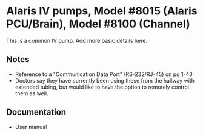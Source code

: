 # Alaris IV pumps, Model #8015 (Alaris PCU/Brain), Model #8100 (Channel)
This is a common IV pump. Add more basic details here.

## Notes
 - Reference to a "Communication Data Port" (RS-232/RJ-45) on pg 1-43
 - Doctors say they have currently been using these from the hallway with extended tubing, but would like to have the option to remotely control them as well.

## Documentation
 - User manual
